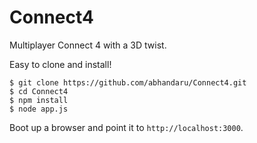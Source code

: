 Connect4
========

Multiplayer Connect 4 with a 3D twist.

Easy to clone and install!

    $ git clone https://github.com/abhandaru/Connect4.git
    $ cd Connect4
    $ npm install
    $ node app.js

Boot up a browser and point it to `http://localhost:3000`.
